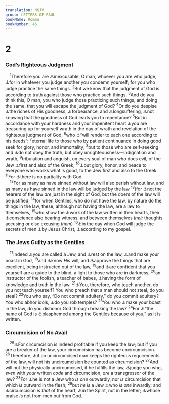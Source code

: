 ```yaml
---
translation: NKJV
group: LETTERS OF PAUL
bookName: Roman 
bookNumber: 45
---
```


<div class="title"><h1>2</h1><h3>God’s Righteous Judgment</h3></div>
<span class="verse ro_2_1"> <sup>1</sup>Therefore you are <a data-toggle="tooltip" data-placement="bottom" title="(Rom. 1:20)">⚓</a>inexcusable, O man, whoever you are who judge, <a data-toggle="tooltip" data-placement="bottom" title="2 Sam. 12:5–7; (Matt. 7:1–5; Luke 6:37); John 8:9; Rom. 14:22">⚓</a>for in whatever you judge another you condemn yourself; for you who judge practice the same things. </span>
<span class="verse ro_2_2"><sup>2</sup>But we know that the judgment of God is according to truth against those who practice such things. </span>
<span class="verse ro_2_3"><sup>3</sup>And do you think this, O man, you who judge those practicing such things, and doing the same, that you will escape the judgment of God? </span>
<span class="verse ro_2_4"><sup>4</sup>Or do you despise <a data-toggle="tooltip" data-placement="bottom" title="Rom. 9:23; 11:33; (2 Cor. 8:2; Eph. 1:7, 18; 2:7; Phil. 4:19; Col. 1:27; 2:2; Titus 3:6)">⚓</a>the riches of His goodness, <a data-toggle="tooltip" data-placement="bottom" title="(Rom. 3:25)">⚓</a>forbearance, and <a data-toggle="tooltip" data-placement="bottom" title="Ex. 34:6; (Rom. 9:22; 1 Tim. 1:16); 1 Pet. 3:20">⚓</a>longsuffering, <a data-toggle="tooltip" data-placement="bottom" title="Is. 30:18; (2 Pet. 3:9, 15)">⚓</a>not knowing that the goodness of God leads you to repentance? </span>
<span class="verse ro_2_5"><sup>5</sup>But in accordance with your hardness and your impenitent heart <a data-toggle="tooltip" data-placement="bottom" title="(Deut. 32:34); Prov. 1:18; James 5:3">⚓</a>you are treasuring up for yourself wrath in the day of wrath and revelation of the righteous judgment of God, </span>
<span class="verse ro_2_6"><sup>6</sup>who <a data-toggle="tooltip" data-placement="bottom" title="(Job 34:11); Ps. 62:12; Prov. 24:12; Jer. 17:10; (2 Cor. 5:10; Rev. 20:12, 13)">⚓</a>“will render to each one according to his deeds”: </span>
<span class="verse ro_2_7"><sup>7</sup>eternal life to those who by patient continuance in doing good seek for glory, honor, and immortality; </span>
<span class="verse ro_2_8"><sup>8</sup>but to those who are self-seeking and <a data-toggle="tooltip" data-placement="bottom" title="Job 24:13; (2 Thess. 1:8)">⚓</a>do not obey the truth, but obey unrighteousness—indignation and wrath, </span>
<span class="verse ro_2_9"><sup>9</sup>tribulation and anguish, on every soul of man who does evil, of the Jew <a data-toggle="tooltip" data-placement="bottom" title="Amos 3:2; Luke 12:47; Acts 3:26; Rom. 1:16; 1 Pet. 4:17">⚓</a>first and also of the Greek; </span>
<span class="verse ro_2_10"><sup>10</sup><a data-toggle="tooltip" data-placement="bottom" title="Rom. 2:7; Heb. 2:7; (1 Pet. 1:7)">⚓</a>but glory, honor, and peace to everyone who works what is good, to the Jew first and also to the Greek. </span>
<span class="verse ro_2_11"><sup>11</sup>For <a data-toggle="tooltip" data-placement="bottom" title="Deut. 10:17; (Job 34:19); Acts 10:34; (Eph. 6:9)">⚓</a>there is no partiality with God.<br/></span>
<span class="verse ro_2_12"> <sup>12</sup>For as many as have sinned without law will also perish without law, and as many as have sinned in the law will be judged by the law </span>
<span class="verse ro_2_13"><sup>13</sup>(for <a data-toggle="tooltip" data-placement="bottom" title="Matt. 7:21, 22; John 13:17; (James 1:22, 25; 1 John 3:7)">⚓</a>not the hearers of the law <i>are</i> just in the sight of God, but the doers of the law will be justified; </span>
<span class="verse ro_2_14"><sup>14</sup>for when Gentiles, who do not have the law, by nature do the things in the law, these, although not having the law, are a law to themselves, </span>
<span class="verse ro_2_15"><sup>15</sup>who show the <a data-toggle="tooltip" data-placement="bottom" title="1 Cor. 5:1">⚓</a>work of the law written in their hearts, their <a data-toggle="tooltip" data-placement="bottom" title="Acts 24:25">⚓</a>conscience also bearing witness, and between themselves <i>their</i> thoughts accusing or else excusing <i>them</i>) </span>
<span class="verse ro_2_16"><sup>16</sup><a data-toggle="tooltip" data-placement="bottom" title="Eccl. 12:14; (Matt. 25:31); Rev. 20:12">⚓</a>in the day when God will judge the secrets of men <a data-toggle="tooltip" data-placement="bottom" title="John 5:22; Acts 10:42; 17:31; Rom. 3:6; 14:10">⚓</a>by Jesus Christ, <a data-toggle="tooltip" data-placement="bottom" title="1 Tim. 1:11">⚓</a>according to my gospel.<br/></span>
<div class="title"><h3>The Jews Guilty as the Gentiles</h3></div>
<span class="verse ro_2_17"> <sup>17</sup>Indeed <a data-toggle="tooltip" data-placement="bottom" title="(Matt. 3:9); John 8:33">⚓</a>you are called a Jew, and <a data-toggle="tooltip" data-placement="bottom" title="Mic. 3:11; John 5:45; Rom. 2:23; 9:4">⚓</a>rest on the law, <a data-toggle="tooltip" data-placement="bottom" title="Is. 48:1, 2">⚓</a>and make your boast in God, </span>
<span class="verse ro_2_18"><sup>18</sup>and <a data-toggle="tooltip" data-placement="bottom" title="Deut. 4:8">⚓</a>know <i>His</i> will, and <a data-toggle="tooltip" data-placement="bottom" title="Phil. 1:10">⚓</a>approve the things that are excellent, being instructed out of the law, </span>
<span class="verse ro_2_19"><sup>19</sup>and <a data-toggle="tooltip" data-placement="bottom" title="Matt. 15:14; John 9:34">⚓</a>are confident that you yourself are a guide to the blind, a light to those who are in darkness, </span>
<span class="verse ro_2_20"><sup>20</sup>an instructor of the foolish, a teacher of babes, <a data-toggle="tooltip" data-placement="bottom" title="(2 Tim. 3:5)">⚓</a>having the form of knowledge and truth in the law. </span>
<span class="verse ro_2_21"><sup>21</sup><a data-toggle="tooltip" data-placement="bottom" title="Ps. 50:16; Matt. 23:3">⚓</a>You, therefore, who teach another, do you not teach yourself? You who preach that a man should not steal, do you steal? </span>
<span class="verse ro_2_22"><sup>22</sup>You who say, “Do not commit adultery,” do you commit adultery? You who abhor idols, <a data-toggle="tooltip" data-placement="bottom" title="Mal. 3:8">⚓</a>do you rob temples? </span>
<span class="verse ro_2_23"><sup>23</sup>You who <a data-toggle="tooltip" data-placement="bottom" title="Mic. 3:11; John 5:45; Rom. 2:17; 9:4">⚓</a>make your boast in the law, do you dishonor God through breaking the law? </span>
<span class="verse ro_2_24"><sup>24</sup>For <a data-toggle="tooltip" data-placement="bottom" title="Ezek. 16:27">⚓</a>“the name of God is <a data-toggle="tooltip" data-placement="bottom" title="2 Sam. 12:14; Is. 52:5; Ezek. 36:22">⚓</a>blasphemed among the Gentiles because of you,” as it is written.<br/></span>
<div class="title"><h3>Circumcision of No Avail</h3></div>
<span class="verse ro_2_25"> <sup>25</sup><a data-toggle="tooltip" data-placement="bottom" title="Gen. 17:10–14; (Gal. 5:3)">⚓</a>For circumcision is indeed profitable if you keep the law; but if you are a breaker of the law, your circumcision has become uncircumcision. </span>
<span class="verse ro_2_26"><sup>26</sup>Therefore, <a data-toggle="tooltip" data-placement="bottom" title="(Acts 10:34)">⚓</a>if an uncircumcised man keeps the righteous requirements of the law, will not his uncircumcision be counted as circumcision? </span>
<span class="verse ro_2_27"><sup>27</sup>And will not the physically uncircumcised, if he fulfills the law, <a data-toggle="tooltip" data-placement="bottom" title="Matt. 12:41">⚓</a>judge you who, <i>even</i> with <i>your</i> written <i>code</i> and circumcision, <i>are</i> a transgressor of the law? </span>
<span class="verse ro_2_28"><sup>28</sup>For <a data-toggle="tooltip" data-placement="bottom" title="(Matt. 3:9); John 8:39; Rom. 2:17; 9:6; (Gal. 6:15)">⚓</a>he is not a Jew who <i>is</i> <i>one</i> outwardly, nor <i>is</i> circumcision that which <i>is</i> outward in the flesh; </span>
<span class="verse ro_2_29"><sup>29</sup>but <i>he</i> <i>is</i> a Jew <a data-toggle="tooltip" data-placement="bottom" title="(1 Pet. 3:4)">⚓</a>who <i>is</i> <i>one</i> inwardly; and <a data-toggle="tooltip" data-placement="bottom" title="Phil. 3:3; Col. 2:11">⚓</a>circumcision <i>is</i> <i>that</i> of the heart, <a data-toggle="tooltip" data-placement="bottom" title="Deut. 30:6; Rom. 2:27; 7:6; (2 Cor. 3:6)">⚓</a>in the Spirit, not in the letter; <a data-toggle="tooltip" data-placement="bottom" title="John 5:44; 12:43; (1 Cor. 4:5; 2 Cor. 10:18); 1 Thess. 2:4">⚓</a>whose praise <i>is</i> not from men but from God.<br/></span>
